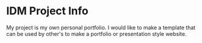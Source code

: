 # IDM Project Info

 My project is my own personal portfolio. I would like to make a template that can be used by other's to make a portfolio or presentation style website.